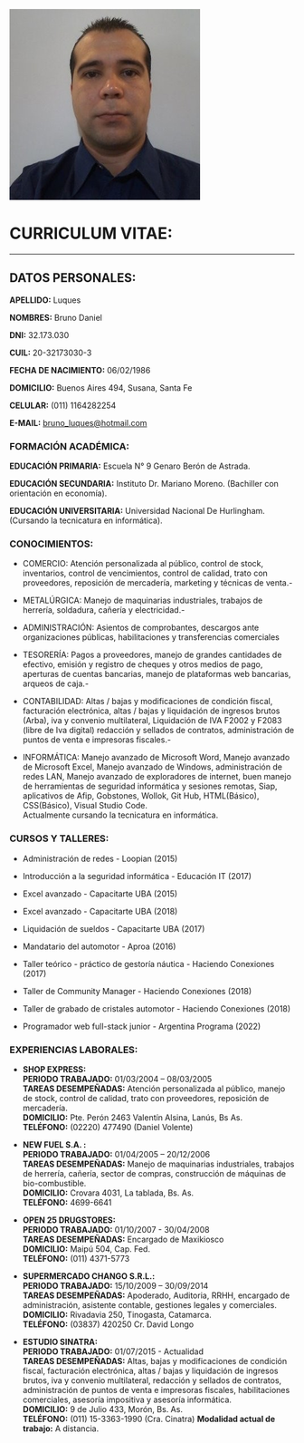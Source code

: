 ![Foto](Foto.jpg)

# CURRICULUM VITAE:  
--------------------------
## DATOS PERSONALES:


**APELLIDO:** Luques

**NOMBRES:** Bruno Daniel

**DNI:** 32.173.030

**CUIL:** 20-32173030-3	

**FECHA DE NACIMIENTO:** 06/02/1986

**DOMICILIO:** Buenos Aires 494, Susana, Santa Fe

**CELULAR:** (011) 1164282254

**E-MAIL:** bruno_luques@hotmail.com


### FORMACIÓN ACADÉMICA:

**EDUCACIÓN PRIMARIA:** Escuela N° 9 Genaro Berón de Astrada.

**EDUCACIÓN SECUNDARIA:** Instituto Dr. Mariano Moreno. (Bachiller con orientación en economía).  

**EDUCACIÓN UNIVERSITARIA:** Universidad Nacional De Hurlingham. (Cursando la tecnicatura en informática).


### CONOCIMIENTOS:

+ COMERCIO: Atención personalizada al público, control de stock, inventarios,   control de vencimientos, control de calidad, trato con proveedores, reposición de mercadería, marketing y técnicas de venta.-

+ METALÚRGICA: Manejo de maquinarias industriales, trabajos de herrería, soldadura, cañería y electricidad.-

+ ADMINISTRACIÓN: Asientos de comprobantes, descargos ante organizaciones públicas, habilitaciones y transferencias comerciales

+ TESORERÍA: Pagos a proveedores, manejo de grandes cantidades de efectivo, emisión y registro de cheques y otros medios de pago, aperturas de cuentas bancarias, manejo de plataformas web bancarias, arqueos de caja.- 

+ CONTABILIDAD: Altas / bajas y modificaciones de condición fiscal, facturación electrónica, altas / bajas y liquidación de ingresos brutos (Arba), iva y convenio multilateral, Liquidación de IVA F2002 y F2083 (libre de Iva digital) redacción y sellados de contratos, administración de puntos de venta e  impresoras fiscales.-

+ INFORMÁTICA: Manejo avanzado de Microsoft Word, Manejo avanzado de Microsoft Excel, Manejo avanzado de Windows, administración de redes LAN, Manejo avanzado de exploradores de internet, buen manejo de herramientas de seguridad informática y sesiones remotas, Siap, aplicativos de Afip, Gobstones, Wollok, Git Hub, HTML(Básico), CSS(Básico), Visual Studio Code.  
Actualmente cursando la tecnicatura en informática.

### CURSOS Y TALLERES:

+ Administración de redes - Loopian (2015)

+ Introducción a la seguridad informática - Educación IT (2017)

+ Excel avanzado - Capacitarte UBA (2015)

+ Excel avanzado - Capacitarte UBA (2018)

+ Liquidación de sueldos - Capacitarte UBA (2017)

+ Mandatario del automotor - Aproa (2016)

+ Taller teórico - práctico de gestoría náutica - Haciendo Conexiones (2017)

+ Taller de Community Manager - Haciendo Conexiones (2018)

+ Taller de grabado de cristales automotor - Haciendo Conexiones (2018)

+ Programador web full-stack junior - Argentina Programa (2022)

### EXPERIENCIAS LABORALES:

+ **SHOP EXPRESS:**  
**PERIODO TRABAJADO:** 01/03/2004 – 08/03/2005  
**TAREAS DESEMPEÑADAS:** Atención personalizada al público, manejo de stock, control de calidad, trato con proveedores, reposición de mercadería.    
**DOMICILIO:** Pte. Perón 2463 Valentín Alsina, Lanús, Bs As.  
**TELÉFONO:** (02220) 477490 (Daniel Volente)  


+ **NEW FUEL S.A. :**  
**PERIODO TRABAJADO:** 01/04/2005 – 20/12/2006  
**TAREAS DESEMPEÑADAS:** Manejo de maquinarias industriales, trabajos de herrería, cañería, sector de compras, construcción de máquinas de bio-combustible.  
**DOMICILIO:** Crovara 4031, La tablada, Bs. As.  
**TELÉFONO:** 4699-6641  

+ **OPEN 25 DRUGSTORES:**  
**PERIODO TRABAJADO:** 01/10/2007 - 30/04/2008  
**TAREAS DESEMPEÑADAS:** Encargado de Maxikiosco  
**DOMICILIO:** Maipú 504, Cap. Fed.  
**TELÉFONO:** (011) 4371-5773 


+ **SUPERMERCADO CHANGO S.R.L.:**  
**PERIODO TRABAJADO:** 15/10/2009 – 30/09/2014  
**TAREAS DESEMPEÑADAS:** Apoderado, Auditoria, RRHH, encargado de administración, asistente contable, gestiones legales y comerciales.  
**DOMICILIO:** Rivadavia 250, Tinogasta, Catamarca.  
**TELÉFONO:** (03837) 420250 Cr. David Longo  


+ **ESTUDIO SINATRA:**  
**PERIODO TRABAJADO:** 01/07/2015 - Actualidad  
**TAREAS DESEMPEÑADAS:** Altas, bajas y modificaciones de condición fiscal, facturación electrónica, altas / bajas y liquidación de ingresos brutos, iva y convenio multilateral, redacción y sellados de contratos, administración de puntos de venta e  impresoras fiscales, habilitaciones comerciales, asesoría impositiva y asesoría informática.  
**DOMICILIO:** 9 de Julio 433, Morón, Bs. As.  
**TELÉFONO:** (011) 15-3363-1990 (Cra. Cinatra)
**Modalidad actual de trabajo:** A distancia.
